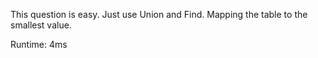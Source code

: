 This question is easy. Just use Union and Find. Mapping the table to the smallest value.

Runtime: 4ms
